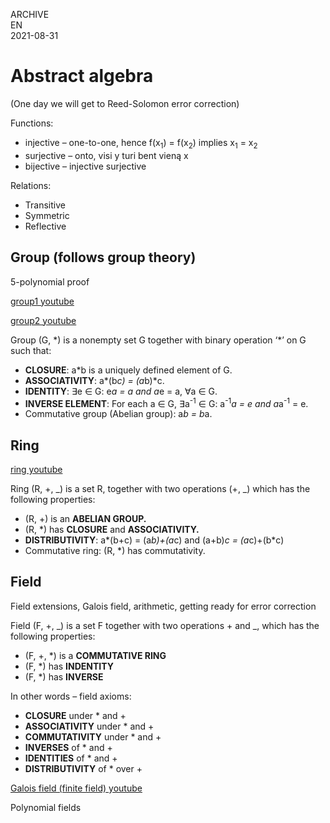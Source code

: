 ARCHIVE  
EN  
2021-08-31

# Abstract algebra

(One day we will get to Reed-Solomon error correction)

Functions:

- injective – one-to-one, hence f(x<sub>1</sub>) = f(x<sub>2</sub>) implies x<sub>1</sub> = x<sub>2</sub>
- surjective – onto, visi y turi bent vieną x
- bijective – injective surjective

Relations:

- Transitive
- Symmetric
- Reflective

## Group (follows group theory)

5-polynomial proof

[group1 youtube](https://www.youtube.com/watch?v=JGc_lSq1xSI)

[group2 youtube](https://www.youtube.com/watch?v=9a_u-hyugNQ)

Group (G, \*) is a nonempty set G together with binary operation ‘\*’ on G such that:

- **CLOSURE**: a\*b is a uniquely defined element of G.
- **ASSOCIATIVITY**: a*(b*c) = (a*b)*c.
- **IDENTITY**: ∃e ∈ G: e*a = a and a*e = a, ∀a ∈ G.
- **INVERSE ELEMENT**: For each a ∈ G, ∃a<sup>-1</sup> ∈ G: a<sup>-1</sup>*a = e and a*a<sup>-1</sup> = e.
- Commutative group (Abelian group): a*b = b*a.

## Ring

[ring youtube](https://www.youtube.com/watch?v=-ljA4ZsX5Es&list=PLgsi9AABgtO192eZHdYbJhOFFlpyODXci)

Ring (R, +, _) is a set R, together with two operations (+, _) which has the following properties:

- (R, +) is an **ABELIAN GROUP.**
- (R, \*) has **CLOSURE** and **ASSOCIATIVITY.**
- **DISTRIBUTIVITY**: a*(b+c) = (a*b)+(a*c) and (a+b)*c = (a*c)+(b*c)
- Commutative ring: (R, \*) has commutativity.

## Field

Field extensions, Galois field, arithmetic, getting ready for error correction

Field (F, +, _) is a set F together with two operations + and _, which has the following properties:

- (F, +, \*) is a **COMMUTATIVE RING**
- (F, \*) has **INDENTITY**
- (F, \*) has **INVERSE**

In other words – field axioms:

- **CLOSURE** under \* and +
- **ASSOCIATIVITY** under \* and +
- **COMMUTATIVITY** under \* and +
- **INVERSES** of \* and +
- **IDENTITIES** of \* and +
- **DISTRIBUTIVITY** of \* over +

[Galois field (finite field) youtube](https://www.youtube.com/watch?v=yBVqk4YM2VY)

Polynomial fields

